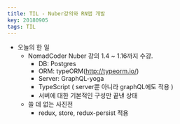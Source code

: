 ```yaml
---
title: TIL - Nuber강의와 RN앱 개발
key: 20180905
tags: TIL
---
```


- 오늘의 한 일
  - NomadCoder Nuber 강의 1.4 ~ 1.16까지 수강. 
    - DB: Postgres
    - ORM: typeORM(http://typeorm.io/)
    - Server: GraphQL-yoga
    - TypeScript  ( server뿐 아니라 graphQL에도 적용 )
    - 서버에 대한 기본적인 구성만 끝낸 상태  
  - 쓸 데 없는 사진전 
    - redux, store, redux-persist 적용
